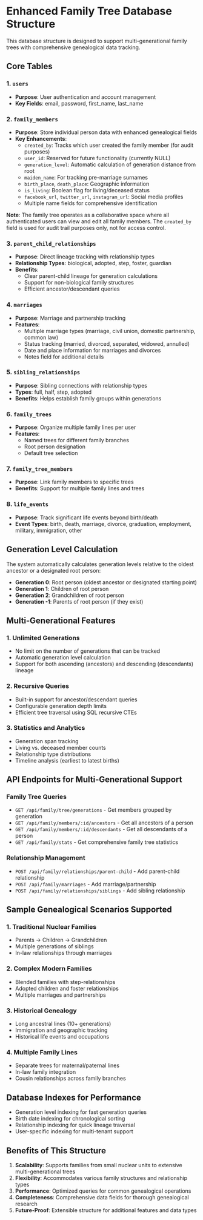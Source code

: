# Enhanced Family Tree Database Structure

This database structure is designed to support multi-generational family trees with comprehensive genealogical data tracking.

## Core Tables

### 1. `users`
- **Purpose**: User authentication and account management
- **Key Fields**: email, password, first_name, last_name

### 2. `family_members`
- **Purpose**: Store individual person data with enhanced genealogical fields
- **Key Enhancements**:
  - `created_by`: Tracks which user created the family member (for audit purposes)
  - `user_id`: Reserved for future functionality (currently NULL)
  - `generation_level`: Automatic calculation of generation distance from root
  - `maiden_name`: For tracking pre-marriage surnames
  - `birth_place`, `death_place`: Geographic information
  - `is_living`: Boolean flag for living/deceased status
  - `facebook_url`, `twitter_url`, `instagram_url`: Social media profiles
  - Multiple name fields for comprehensive identification

**Note**: The family tree operates as a collaborative space where all authenticated users can view and edit all family members. The `created_by` field is used for audit trail purposes only, not for access control.

### 3. `parent_child_relationships`
- **Purpose**: Direct lineage tracking with relationship types
- **Relationship Types**: biological, adopted, step, foster, guardian
- **Benefits**: 
  - Clear parent-child lineage for generation calculations
  - Support for non-biological family structures
  - Efficient ancestor/descendant queries

### 4. `marriages`
- **Purpose**: Marriage and partnership tracking
- **Features**:
  - Multiple marriage types (marriage, civil union, domestic partnership, common law)
  - Status tracking (married, divorced, separated, widowed, annulled)
  - Date and place information for marriages and divorces
  - Notes field for additional details

### 5. `sibling_relationships`
- **Purpose**: Sibling connections with relationship types
- **Types**: full, half, step, adopted
- **Benefits**: Helps establish family groups within generations

### 6. `family_trees`
- **Purpose**: Organize multiple family lines per user
- **Features**:
  - Named trees for different family branches
  - Root person designation
  - Default tree selection

### 7. `family_tree_members`
- **Purpose**: Link family members to specific trees
- **Benefits**: Support for multiple family lines and trees

### 8. `life_events`
- **Purpose**: Track significant life events beyond birth/death
- **Event Types**: birth, death, marriage, divorce, graduation, employment, military, immigration, other

## Generation Level Calculation

The system automatically calculates generation levels relative to the oldest ancestor or a designated root person:

- **Generation 0**: Root person (oldest ancestor or designated starting point)
- **Generation 1**: Children of root person
- **Generation 2**: Grandchildren of root person
- **Generation -1**: Parents of root person (if they exist)

## Multi-Generational Features

### 1. **Unlimited Generations**
- No limit on the number of generations that can be tracked
- Automatic generation level calculation
- Support for both ascending (ancestors) and descending (descendants) lineage

### 2. **Recursive Queries**
- Built-in support for ancestor/descendant queries
- Configurable generation depth limits
- Efficient tree traversal using SQL recursive CTEs

### 3. **Statistics and Analytics**
- Generation span tracking
- Living vs. deceased member counts
- Relationship type distributions
- Timeline analysis (earliest to latest births)

## API Endpoints for Multi-Generational Support

### Family Tree Queries
- `GET /api/family/tree/generations` - Get members grouped by generation
- `GET /api/family/members/:id/ancestors` - Get all ancestors of a person
- `GET /api/family/members/:id/descendants` - Get all descendants of a person
- `GET /api/family/stats` - Get comprehensive family tree statistics

### Relationship Management
- `POST /api/family/relationships/parent-child` - Add parent-child relationship
- `POST /api/family/marriages` - Add marriage/partnership
- `POST /api/family/relationships/siblings` - Add sibling relationship

## Sample Genealogical Scenarios Supported

### 1. **Traditional Nuclear Families**
- Parents → Children → Grandchildren
- Multiple generations of siblings
- In-law relationships through marriages

### 2. **Complex Modern Families**
- Blended families with step-relationships
- Adopted children and foster relationships
- Multiple marriages and partnerships

### 3. **Historical Genealogy**
- Long ancestral lines (10+ generations)
- Immigration and geographic tracking
- Historical life events and occupations

### 4. **Multiple Family Lines**
- Separate trees for maternal/paternal lines
- In-law family integration
- Cousin relationships across family branches

## Database Indexes for Performance

- Generation level indexing for fast generation queries
- Birth date indexing for chronological sorting
- Relationship indexing for quick lineage traversal
- User-specific indexing for multi-tenant support

## Benefits of This Structure

1. **Scalability**: Supports families from small nuclear units to extensive multi-generational trees
2. **Flexibility**: Accommodates various family structures and relationship types
3. **Performance**: Optimized queries for common genealogical operations
4. **Completeness**: Comprehensive data fields for thorough genealogical research
5. **Future-Proof**: Extensible structure for additional features and data types
